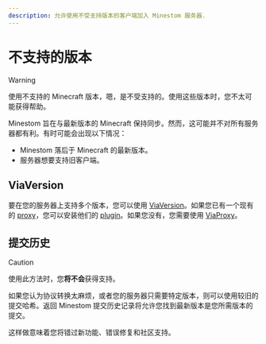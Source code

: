 ```yaml
---
description: 允许使用不受支持版本的客户端加入 Minestom 服务器.
---
```



# 不支持的版本

> [!WARNING]
> 使用不支持的 Minecraft 版本，嗯，是不受支持的。使用这些版本时，您不太可能获得帮助。

Minestom 旨在与最新版本的 Minecraft 保持同步。然而，这可能并不对所有服务器都有利。有时可能会出现以下情况：
- Minestom 落后于 Minecraft 的最新版本。
- 服务器想要支持旧客户端。

## ViaVersion

要在您的服务器上支持多个版本，您可以使用 [ViaVersion](https://github.com/ViaVersion  )。如果您已有一个现有的 [proxy](/docs/compatibility/proxies)，您可以安装他们的 [plugin](https://github.com/ViaVersion/ViaVersion  )。如果您没有，您需要使用 [ViaProxy](https://github.com/ViaVersion/ViaProxy  )。


## 提交历史

> [!CAUTION]
> 使用此方法时，您**将不会**获得支持。

如果您认为协议转换太麻烦，或者您的服务器只需要特定版本，则可以使用较旧的提交哈希。返回 Minestom 提交历史记录将允许您找到最新版本是您所需版本的提交。

这样做意味着您将错过新功能、错误修复和社区支持。